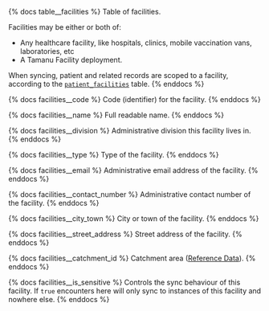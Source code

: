 {% docs table__facilities %}
Table of facilities.

Facilities may be either or both of:

- Any healthcare facility, like hospitals, clinics, mobile vaccination vans, laboratories, etc
- A Tamanu Facility deployment.

When syncing, patient and related records are scoped to a facility, according to the
[`patient_facilities`](#!/source/source.tamanu.tamanu.patient_facilities) table.
{% enddocs %}

{% docs facilities__code %}
Code (identifier) for the facility.
{% enddocs %}

{% docs facilities__name %}
Full readable name.
{% enddocs %}

{% docs facilities__division %}
Administrative division this facility lives in.
{% enddocs %}

{% docs facilities__type %}
Type of the facility.
{% enddocs %}

{% docs facilities__email %}
Administrative email address of the facility.
{% enddocs %}

{% docs facilities__contact_number %}
Administrative contact number of the facility.
{% enddocs %}

{% docs facilities__city_town %}
City or town of the facility.
{% enddocs %}

{% docs facilities__street_address %}
Street address of the facility.
{% enddocs %}

{% docs facilities__catchment_id %}
Catchment area ([Reference Data](#!/source/source.tamanu.tamanu.reference_data)).
{% enddocs %}

{% docs facilities__is_sensitive %}
Controls the sync behaviour of this facility. If `true` encounters here will only sync to instances of this facility and nowhere else.
{% enddocs %}
